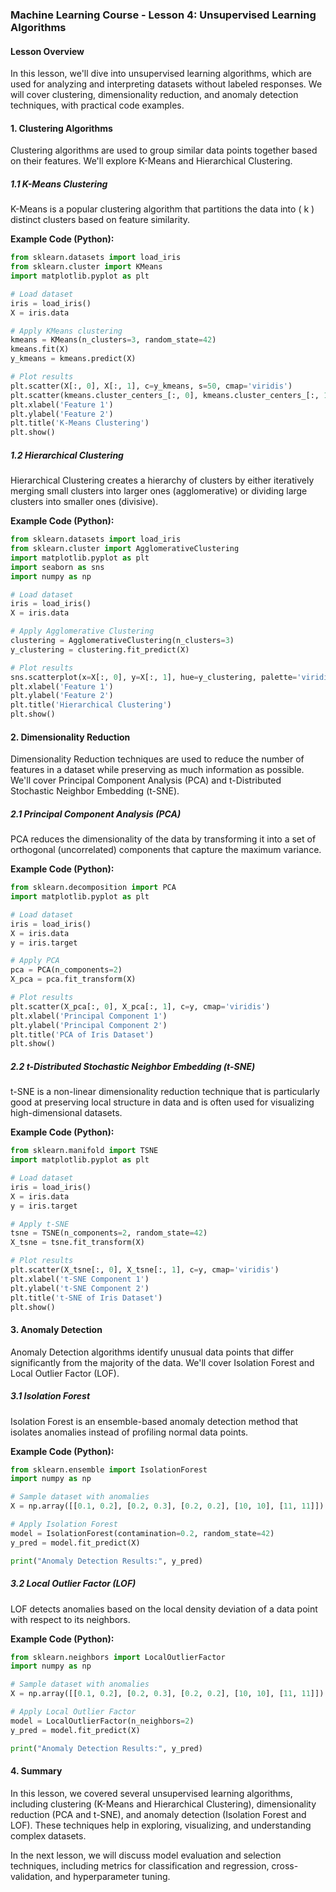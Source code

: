 ### Machine Learning Course - Lesson 4: Unsupervised Learning Algorithms

#### Lesson Overview

In this lesson, we'll dive into unsupervised learning algorithms, which are used for analyzing and interpreting datasets without labeled responses. We will cover clustering, dimensionality reduction, and anomaly detection techniques, with practical code examples.

#### 1. Clustering Algorithms

Clustering algorithms are used to group similar data points together based on their features. We'll explore K-Means and Hierarchical Clustering.

##### **1.1 K-Means Clustering**

K-Means is a popular clustering algorithm that partitions the data into \( k \) distinct clusters based on feature similarity.

**Example Code (Python):**

```python
from sklearn.datasets import load_iris
from sklearn.cluster import KMeans
import matplotlib.pyplot as plt

# Load dataset
iris = load_iris()
X = iris.data

# Apply KMeans clustering
kmeans = KMeans(n_clusters=3, random_state=42)
kmeans.fit(X)
y_kmeans = kmeans.predict(X)

# Plot results
plt.scatter(X[:, 0], X[:, 1], c=y_kmeans, s=50, cmap='viridis')
plt.scatter(kmeans.cluster_centers_[:, 0], kmeans.cluster_centers_[:, 1], c='red', s=200, alpha=0.75)
plt.xlabel('Feature 1')
plt.ylabel('Feature 2')
plt.title('K-Means Clustering')
plt.show()
```

##### **1.2 Hierarchical Clustering**

Hierarchical Clustering creates a hierarchy of clusters by either iteratively merging small clusters into larger ones (agglomerative) or dividing large clusters into smaller ones (divisive).

**Example Code (Python):**

```python
from sklearn.datasets import load_iris
from sklearn.cluster import AgglomerativeClustering
import matplotlib.pyplot as plt
import seaborn as sns
import numpy as np

# Load dataset
iris = load_iris()
X = iris.data

# Apply Agglomerative Clustering
clustering = AgglomerativeClustering(n_clusters=3)
y_clustering = clustering.fit_predict(X)

# Plot results
sns.scatterplot(x=X[:, 0], y=X[:, 1], hue=y_clustering, palette='viridis')
plt.xlabel('Feature 1')
plt.ylabel('Feature 2')
plt.title('Hierarchical Clustering')
plt.show()
```

#### 2. Dimensionality Reduction

Dimensionality Reduction techniques are used to reduce the number of features in a dataset while preserving as much information as possible. We'll cover Principal Component Analysis (PCA) and t-Distributed Stochastic Neighbor Embedding (t-SNE).

##### **2.1 Principal Component Analysis (PCA)**

PCA reduces the dimensionality of the data by transforming it into a set of orthogonal (uncorrelated) components that capture the maximum variance.

**Example Code (Python):**

```python
from sklearn.decomposition import PCA
import matplotlib.pyplot as plt

# Load dataset
iris = load_iris()
X = iris.data
y = iris.target

# Apply PCA
pca = PCA(n_components=2)
X_pca = pca.fit_transform(X)

# Plot results
plt.scatter(X_pca[:, 0], X_pca[:, 1], c=y, cmap='viridis')
plt.xlabel('Principal Component 1')
plt.ylabel('Principal Component 2')
plt.title('PCA of Iris Dataset')
plt.show()
```

##### **2.2 t-Distributed Stochastic Neighbor Embedding (t-SNE)**

t-SNE is a non-linear dimensionality reduction technique that is particularly good at preserving local structure in data and is often used for visualizing high-dimensional datasets.

**Example Code (Python):**

```python
from sklearn.manifold import TSNE
import matplotlib.pyplot as plt

# Load dataset
iris = load_iris()
X = iris.data
y = iris.target

# Apply t-SNE
tsne = TSNE(n_components=2, random_state=42)
X_tsne = tsne.fit_transform(X)

# Plot results
plt.scatter(X_tsne[:, 0], X_tsne[:, 1], c=y, cmap='viridis')
plt.xlabel('t-SNE Component 1')
plt.ylabel('t-SNE Component 2')
plt.title('t-SNE of Iris Dataset')
plt.show()
```

#### 3. Anomaly Detection

Anomaly Detection algorithms identify unusual data points that differ significantly from the majority of the data. We'll cover Isolation Forest and Local Outlier Factor (LOF).

##### **3.1 Isolation Forest**

Isolation Forest is an ensemble-based anomaly detection method that isolates anomalies instead of profiling normal data points.

**Example Code (Python):**

```python
from sklearn.ensemble import IsolationForest
import numpy as np

# Sample dataset with anomalies
X = np.array([[0.1, 0.2], [0.2, 0.3], [0.2, 0.2], [10, 10], [11, 11]])

# Apply Isolation Forest
model = IsolationForest(contamination=0.2, random_state=42)
y_pred = model.fit_predict(X)

print("Anomaly Detection Results:", y_pred)
```

##### **3.2 Local Outlier Factor (LOF)**

LOF detects anomalies based on the local density deviation of a data point with respect to its neighbors.

**Example Code (Python):**

```python
from sklearn.neighbors import LocalOutlierFactor
import numpy as np

# Sample dataset with anomalies
X = np.array([[0.1, 0.2], [0.2, 0.3], [0.2, 0.2], [10, 10], [11, 11]])

# Apply Local Outlier Factor
model = LocalOutlierFactor(n_neighbors=2)
y_pred = model.fit_predict(X)

print("Anomaly Detection Results:", y_pred)
```

#### 4. Summary

In this lesson, we covered several unsupervised learning algorithms, including clustering (K-Means and Hierarchical Clustering), dimensionality reduction (PCA and t-SNE), and anomaly detection (Isolation Forest and LOF). These techniques help in exploring, visualizing, and understanding complex datasets.

In the next lesson, we will discuss model evaluation and selection techniques, including metrics for classification and regression, cross-validation, and hyperparameter tuning.
